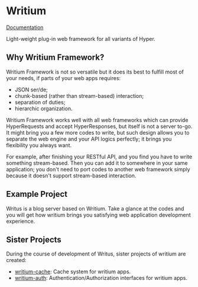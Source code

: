 # Writium

[Documentation](https://docs.rs/writium/0.1.0/writium/index.html)

Light-weight plug-in web framework for all variants of Hyper.

## Why Writium Framework?

Writium Framework is not so versatile but it does its best to fulfill most of your needs, if parts of your web apps requires:

* JSON ser/de;
* chunk-based (rather than stream-based) interaction;
* separation of duties;
* hierarchic organization.

Writium Framework works well with all web frameworks which can provide HyperRequests and accept HyperResponses, but itself is not a server to-go. It might bring you a few more codes to write, but such design allows you to separate the web engine and your API logics perfectly; it brings you flexibility you always want.

For example, after finishing your RESTful API, and you find you have to write something stream-based. Then you can add it to somewhere in your same application; you don't need to port codes to another web framework simply because it doesn't support stream-based interaction.

## Example Project

Writus is a blog server based on Writium. Take a glance at the codes and you will get how writium brings you satisfying web application development experience.

## Sister Projects

During the course of development of Writus, sister projects of writium are created:

* [writium-cache](https://github.com/PENGUINLIONG/writium-cache): Cache system for writium apps.
* [writium-auth](https://github.com/PENGUINLIONG/writium-auth): Authentication/Authorization interfaces for writium apps.
